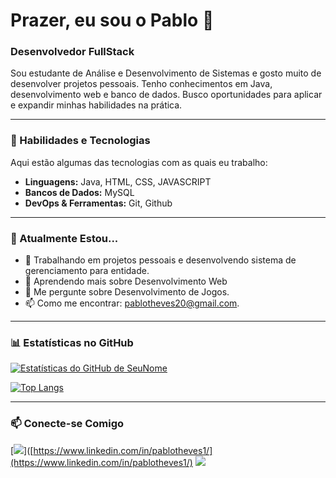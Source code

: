 # Prazer, eu sou o Pablo 👋

### Desenvolvedor FullStack

Sou estudante de Análise e Desenvolvimento de Sistemas e gosto muito de desenvolver projetos pessoais. Tenho conhecimentos em Java, desenvolvimento web e banco de dados. Busco oportunidades para aplicar e expandir minhas habilidades na prática.

---

### 🚀 Habilidades e Tecnologias

Aqui estão algumas das tecnologias com as quais eu trabalho:

- **Linguagens:** Java, HTML, CSS, JAVASCRIPT
- **Bancos de Dados:** MySQL
- **DevOps & Ferramentas:** Git, Github
---

### 🌱 Atualmente Estou...

- 🔭 Trabalhando em projetos pessoais e desenvolvendo sistema de gerenciamento para entidade.
- 🌱 Aprendendo mais sobre Desenvolvimento Web
- 💬 Me pergunte sobre Desenvolvimento de Jogos.
- 📫 Como me encontrar: pablotheves20@gmail.com.

---

### 📊 Estatísticas no GitHub

[![Estatísticas do GitHub de SeuNome](https://github-readme-stats.vercel.app/api?username=SEU-USUARIO-AQUI&show_icons=true&theme=dracula)](https://github.com/pablotheves)

[![Top Langs](https://github-readme-stats.vercel.app/api/top-langs/?username=SEU-USUARIO-AQUI&layout=compact&theme=dracula)](https://github.com/pablotheves)

---

### 📫 Conecte-se Comigo

[<img src="https://img.shields.io/badge/linkedin-%230077B5.svg?&style=for-the-badge&logo=linkedin&logoColor=white" />]([https://www.linkedin.com/in/pablotheves1/](https://www.linkedin.com/in/pablotheves1/)
[<img src="https://img.shields.io/badge/Gmail-D14836?style=for-the-badge&logo=gmail&logoColor=white" />](mailto:pablotheves20@gmail.com)
